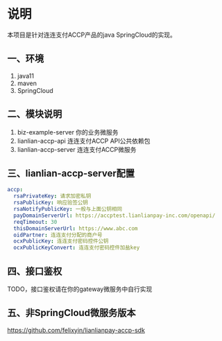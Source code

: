 # 说明

本项目是针对连连支付ACCP产品的java SpringCloud的实现。

## 一、环境

1. java11
2. maven
3. SpringCloud

## 二、模块说明

1. biz-example-server 你的业务微服务
2. lianlian-accp-api 连连支付ACCP API公共依赖包
3. lianlian-accp-server 连连支付ACCP微服务

## 三、lianlian-accp-server配置

```yaml
accp:
  rsaPrivateKey: 请求加密私钥
  rsaPublicKey: 响应验签公钥
  rsaNotifyPublicKey: 一般与上面公钥相同
  payDomainServerUrl: https://accptest.lianlianpay-inc.com/openapi/
  reqTimeout: 30
  thisDomainServerUrl: https://www.abc.com
  oidPartner: 连连支付分配的商户号
  ocxPublicKey: 连连支付密码控件公钥
  ocxPublicKeyConvert: 连连支付密码控件加盐key
```

## 四、接口鉴权

TODO，接口鉴权请在你的gateway微服务中自行实现

## 五、非SpringCloud微服务版本

https://github.com/felixyin/lianlianpay-accp-sdk